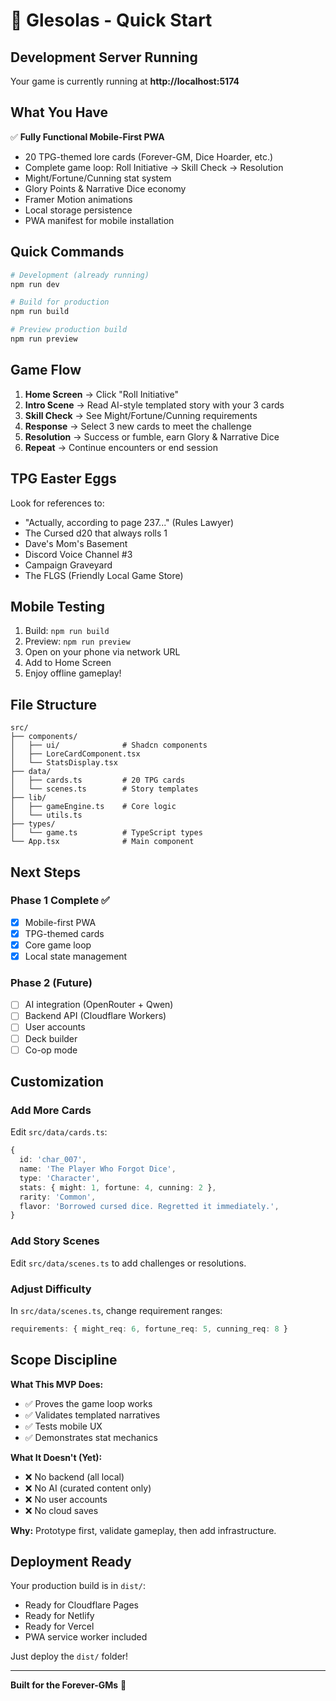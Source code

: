 # 🚀 Glesolas - Quick Start

## Development Server Running

Your game is currently running at **http://localhost:5174**

## What You Have

✅ **Fully Functional Mobile-First PWA**
- 20 TPG-themed lore cards (Forever-GM, Dice Hoarder, etc.)
- Complete game loop: Roll Initiative → Skill Check → Resolution
- Might/Fortune/Cunning stat system
- Glory Points & Narrative Dice economy
- Framer Motion animations
- Local storage persistence
- PWA manifest for mobile installation

## Quick Commands

```bash
# Development (already running)
npm run dev

# Build for production
npm run build

# Preview production build
npm run preview
```

## Game Flow

1. **Home Screen** → Click "Roll Initiative"
2. **Intro Scene** → Read AI-style templated story with your 3 cards
3. **Skill Check** → See Might/Fortune/Cunning requirements
4. **Response** → Select 3 new cards to meet the challenge
5. **Resolution** → Success or fumble, earn Glory & Narrative Dice
6. **Repeat** → Continue encounters or end session

## TPG Easter Eggs

Look for references to:
- "Actually, according to page 237..." (Rules Lawyer)
- The Cursed d20 that always rolls 1
- Dave's Mom's Basement
- Discord Voice Channel #3
- Campaign Graveyard
- The FLGS (Friendly Local Game Store)

## Mobile Testing

1. Build: `npm run build`
2. Preview: `npm run preview`
3. Open on your phone via network URL
4. Add to Home Screen
5. Enjoy offline gameplay!

## File Structure

```
src/
├── components/
│   ├── ui/              # Shadcn components
│   ├── LoreCardComponent.tsx
│   └── StatsDisplay.tsx
├── data/
│   ├── cards.ts         # 20 TPG cards
│   └── scenes.ts        # Story templates
├── lib/
│   ├── gameEngine.ts    # Core logic
│   └── utils.ts
├── types/
│   └── game.ts          # TypeScript types
└── App.tsx              # Main component
```

## Next Steps

### Phase 1 Complete ✅
- [x] Mobile-first PWA
- [x] TPG-themed cards
- [x] Core game loop
- [x] Local state management

### Phase 2 (Future)
- [ ] AI integration (OpenRouter + Qwen)
- [ ] Backend API (Cloudflare Workers)
- [ ] User accounts
- [ ] Deck builder
- [ ] Co-op mode

## Customization

### Add More Cards
Edit `src/data/cards.ts`:
```typescript
{
  id: 'char_007',
  name: 'The Player Who Forgot Dice',
  type: 'Character',
  stats: { might: 1, fortune: 4, cunning: 2 },
  rarity: 'Common',
  flavor: 'Borrowed cursed dice. Regretted it immediately.',
}
```

### Add Story Scenes
Edit `src/data/scenes.ts` to add challenges or resolutions.

### Adjust Difficulty
In `src/data/scenes.ts`, change requirement ranges:
```typescript
requirements: { might_req: 6, fortune_req: 5, cunning_req: 8 }
```

## Scope Discipline

**What This MVP Does:**
- ✅ Proves the game loop works
- ✅ Validates templated narratives
- ✅ Tests mobile UX
- ✅ Demonstrates stat mechanics

**What It Doesn't (Yet):**
- ❌ No backend (all local)
- ❌ No AI (curated content only)
- ❌ No user accounts
- ❌ No cloud saves

**Why:** Prototype first, validate gameplay, then add infrastructure.

## Deployment Ready

Your production build is in `dist/`:
- Ready for Cloudflare Pages
- Ready for Netlify
- Ready for Vercel
- PWA service worker included

Just deploy the `dist/` folder!

---

**Built for the Forever-GMs** 🎲
